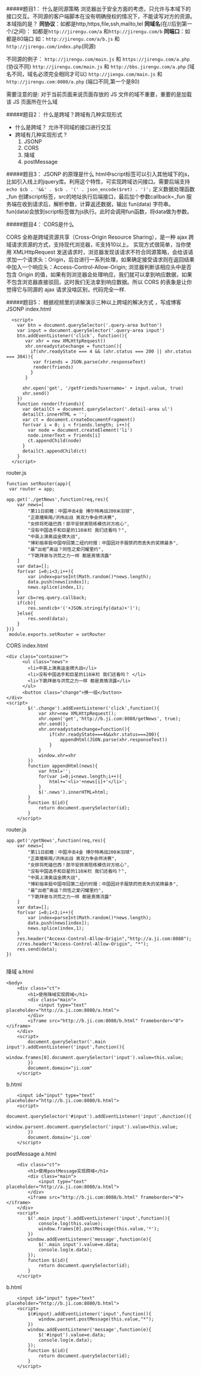 #####题目1： 什么是同源策略
浏览器出于安全方面的考虑，只允许与本域下的接口交互。不同源的客户端脚本在没有明确授权的情况下，不能读写对方的资源。
本域指的是？ 
**同协议**：如都是http,https,file,ssh,mailto,tel 
**同域名**(在//后到第一个/之间)： 
如都是`http://jirengu.com/a` 和`http://jirengu.com/b` 
**同端口**：如都是80端口 
如：`http://jirengu.com/a/b.js` 和` http://jirengu.com/index.php `(同源) 

不同源的例子： `http://jirengu.com/main.js` 和 `https://jirengu.com/a.php` (协议不同) `http://jirengu.com/main.js` 和 `http://bbs.jirengu.com/a.php` (域名不同，域名必须完全相同才可以) 
`http://jiengu.com/main.js` 和 `http://jirengu.com:8080/a.php` (端口不同,第一个是80) 

需要注意的是: 对于当前页面来说页面存放的 JS 文件的域不重要，重要的是加载该 JS 页面所在什么域

#####题目2： 什么是跨域？跨域有几种实现形式

- 什么是跨域？ 
允许不同域的接口进行交互
- 跨域有几种实现形式 ?
  1.  JSONP 
  2.  CORS 
  3.  降域 
  4.  postMessage

#####题目3： JSONP 的原理是什么
html中script标签可以引入其他域下的js，比如引入线上的jquery库。利用这个特性，可实现跨域访问接口。需要后端支持
`echo $cb . '&&' . $cb . '(' . json_encode($ret) . ')';`
    定义数据处理函数_fun
    创建script标签，src的地址执行后端接口，最后加个参数callback=_fun
    服务端在收到请求后，解析参数，计算返还数据，输出 fun(data) 字符串。
    fun(data)会放到script标签做为js执行。此时会调用fun函数，将data做为参数。

#####题目4： CORS是什么

CORS 全称是跨域资源共享（Cross-Origin Resource Sharing），是一种 ajax 跨域请求资源的方式，支持现代浏览器，IE支持10以上。 实现方式很简单，当你使用 XMLHttpRequest 发送请求时，浏览器发现该请求不符合同源策略，会给该请求加一个请求头：Origin，后台进行一系列处理，如果确定接受请求则在返回结果中加入一个响应头：Access-Control-Allow-Origin; 浏览器判断该相应头中是否包含 Origin 的值，如果有则浏览器会处理响应，我们就可以拿到响应数据，如果不包含浏览器直接驳回，这时我们无法拿到响应数据。所以 CORS 的表象是让你觉得它与同源的 ajax 请求没啥区别，代码完全一样.

#####题目5： 根据视频里的讲解演示三种以上跨域的解决方式 ，写成博客
JSONP
index.html
```
  <script>
    var btn = document.querySelector('.query-area button')
    var input = document.querySelector('.query-area input')
    btn.addEventListener('click', function(){
       var xhr = new XMLHttpRequest()
       xhr.onreadystatechange = function(){
         if(xhr.readyState === 4 && (xhr.status === 200 || xhr.status === 304)){
          var friends = JSON.parse(xhr.responseText)
          render(friends)
         }
       }

      xhr.open('get', '/getFriends?username=' + input.value, true)
      xhr.send()
    })
    function render(friends){
      var detailCt = document.querySelector('.detail-area ul')
      detailCt.innerHTML = '';
      var ct = document.createDocumentFragment()
      for(var i = 0; i < friends.length; i++){
        var node = document.createElement('li')
        node.innerText = friends[i]
        ct.appendChild(node)
      }
      detailCt.appendChild(ct)
    }
  </script> 
```
router.js
```
function setRouter(app){ 
 var router = app; 

app.get('./getNews',function(req,res){
	var news=[
		"第11日前瞻：中国冲击4金 博尔特再战200米羽球",
        "正直播柴飚/洪炜出战 男双力争会师决赛",
        "女排将死磕巴西！郎平安排男陪练模仿对方核心",
        "没有中国选手和巨星的110米栏 我们还看吗？",
        "中英上演奥运金牌大战",
        "博彩赔率挺中国夺回第二纽约时报：中国因对手服禁药而丢失的奖牌最多",
        "最“出柜”奥运？同性之爱闪耀里约",
		"下跪拜谢与洪荒之力一样 都是真情流露"
	]
	var data=[];
	for(var i=0;i<3;i++){
		var index=parseInt(Math.random()*news.length);
		data.push(news[index]);
		news.splice(index,1);
	}
	var cb=req.query.callback;
	if(cb){
		res.send(cb+'('+JSON.stringify(data)+')');
	}else{
		res.send(data);
	}
})}
 module.exports.setRouter = setRouter
```
CORS
index.html
```
<div class="container">
      <ul class="news">
        <li>中英上演奥运金牌大战</li>
        <li>没有中国选手和巨星的110米栏 我们还看吗？ </li> 
        <li>下跪拜谢与洪荒之力一样 都是真情流露</li>
      </ul>
      <button class="change">换一组</button>
</div>
<script>
		$('.change').addEventListener('click',function(){
			var xhr=new XMLHttpRequest();
			xhr.open('get','http://b.ji.com:8080/getNews', true);
			xhr.send();
			xhr.onreadystatechange=function(){
				if(xhr.readyState===4&&xhr.status===200){
					appendHtml(JSON.parse(xhr.responseText))
				}
			}
			window.xhr=xhr
		})
		function appendHtml(news){
			var html='';
			for(var i=0;i<news.length;i++){
				html+='<li>'+news[i]+'</li>';
			}
			$('.news').innerHTML=html;
		}
		function $(id){
			return document.querySelector(id);
		}
	</script>

```
router.js
```
app.get('/getNews',function(req,res){
	var news=[
		"第11日前瞻：中国冲击4金 博尔特再战200米羽球",
        "正直播柴飚/洪炜出战 男双力争会师决赛",
        "女排将死磕巴西！郎平安排男陪练模仿对方核心",
        "没有中国选手和巨星的110米栏 我们还看吗？",
        "中英上演奥运金牌大战",
        "博彩赔率挺中国夺回第二纽约时报：中国因对手服禁药而丢失的奖牌最多",
        "最“出柜”奥运？同性之爱闪耀里约",
		"下跪拜谢与洪荒之力一样 都是真情流露"
	]
	var data=[];
	for(var i=0;i<3;i++){
		var index=parseInt(Math.random()*news.length);
		data.push(news[index]);
		news.splice(index,1);
	}
	res.header("Accexx-Control-Allow-Origin","http://a.ji.com:8080");
	//res.header("Access-Control-Allow-Origin", "*");
	res.send(data);
})


```
降域
a.html
```
<body>
    <div class="ct">
        <h1>使用降域实现跨域</h1>
        <div class="main">
            <input type="text" placeholder="http://a.ji.com:8080/a.html">
        </div>
        <iframe src="http://b.ji.com:8080/b.html" frameborder="0"></iframe>
    </div>
    <script>
        document.querySelector('.main input').addEventListener('input',function(){
            window.frames[0].document.querySelector('input').value=this.value;
        })
        document.domain="ji.com"  
    </script> 

```
b.html
```
    <input id="input" type="text" placeholder="http://b.ji.com:8080/b.html">
    <script>
        document.querySelector('#input').addEventListener('input',dunction(){
            window.parsent.document.querySelector('input').value=this.value;
        })
        document.domain='ji.com'
    </script> 
```
postMessage
a.html
```
    <div class="ct">
        <h1>使用postMessage实现跨域</h1>
        <div class="main">
            <input type="text" placeholder="http://a.ji.com:8080/a.html">
        </div>
        <iframe src="http://b.ji.com:8080/b.html" frameborder="0"></iframe>
    </div>
    <script>
        $('.main input').addEventListener('input',function(){
            console.log(this.value);
            window.frames[0].postMessage(this.value,'*');
        })
        window.addEventListener('message',function(e){
            $('.main input').value=e.data;
            console.log(e.data);
        });
        function $(id){
            return document.querySelector(id);
        }
    </script>
```
b.html
```
    <input id="input" type="text" placeholder="http://b.ji.com:8080/b.html">
    <script>
        $(#input).addEventListener('input',function(){
            window.parsent.postMessage(this.value,"*");
        })
        window.addEventListener('message',function(e){
            $('#input').value=e.data;
            console.log(e.data);
        });
        function $(id){
            return document.querySelector(id);
        }
    </script>
```